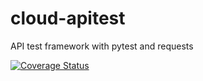# cloud-apitest
API test framework with pytest and requests

[![Coverage Status](https://coveralls.io/repos/github/weizhengxia/cloud-apitest/badge.svg)](https://coveralls.io/github/weizhengxia/cloud-apitest)
